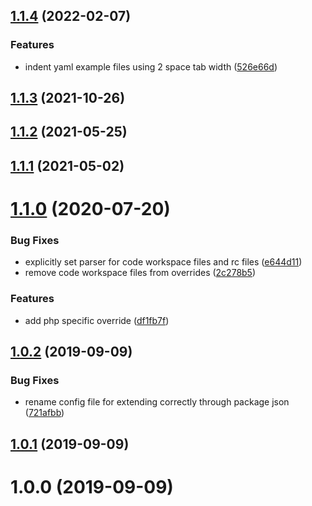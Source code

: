 ## [1.1.4](https://github.com/pascaliske/prettier-config/compare/v1.1.3...v1.1.4) (2022-02-07)


### Features

* indent yaml example files using 2 space tab width ([526e66d](https://github.com/pascaliske/prettier-config/commit/526e66dfb60d8eb010bf1ba531a72aa93bfdf3e0))



## [1.1.3](https://github.com/pascaliske/prettier-config/compare/v1.1.2...v1.1.3) (2021-10-26)



## [1.1.2](https://github.com/pascaliske/prettier-config/compare/v1.1.1...v1.1.2) (2021-05-25)



## [1.1.1](https://github.com/pascaliske/prettier-config/compare/v1.1.0...v1.1.1) (2021-05-02)



# [1.1.0](https://github.com/pascaliske/prettier-config/compare/v1.0.2...v1.1.0) (2020-07-20)


### Bug Fixes

* explicitly set parser for code workspace files and rc files ([e644d11](https://github.com/pascaliske/prettier-config/commit/e644d113b42bd7572abfda456f99eaa0d1acdb71))
* remove code workspace files from overrides ([2c278b5](https://github.com/pascaliske/prettier-config/commit/2c278b5ca2b7da7abc3d3fe57f6afdfd00d88993))


### Features

* add php specific override ([df1fb7f](https://github.com/pascaliske/prettier-config/commit/df1fb7f5394179887ce79fe9fb6657bae4c38b79))



## [1.0.2](https://github.com/pascaliske/prettier-config/compare/v1.0.1...v1.0.2) (2019-09-09)


### Bug Fixes

* rename config file for extending correctly through package json ([721afbb](https://github.com/pascaliske/prettier-config/commit/721afbb))



## [1.0.1](https://github.com/pascaliske/prettier-config/compare/v1.0.0...v1.0.1) (2019-09-09)



# 1.0.0 (2019-09-09)



